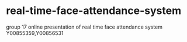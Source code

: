# real-time-face-attendance-system
group 17 online presentation of real time face attendance system Y00855359,Y00856531
